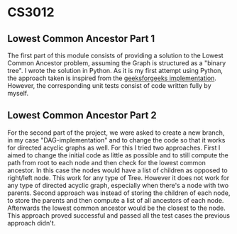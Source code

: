 # CS3012

## Lowest Common Ancestor Part 1
The first part of this module consists of providing a solution to the Lowest Common Ancestor problem, assuming the Graph is structured as a "binary tree".
I wrote the solution in Python. As it is my first attempt using Python, the approach taken is inspired from the [geeksforgeeks implementation](https://www.geeksforgeeks.org/lowest-common-ancestor-binary-tree-set-1/). However, the
corresponding unit tests consist of code written fully by myself.

## Lowest Common Ancestor Part 2
For the second part of the project, we were asked to create a new branch, in my case "DAG-implementation" and to change the code so that it works for directed acyclic graphs as well. For this I tried two approaches.
First I aimed to change the initial code as little as possible and to still compute the path from root to each node and then check for the lowest common ancestor. In this case the nodes would have a  list of children as opposed to right/left node. This work for any type of Tree. However it does not work for any type of directed acyclic graph, especially when there's a node with two parents.
Second approach was instead of storing the children of each node, to store the parents and then compute a list of all ancestors of each node. Afterwards the lowest common ancestor would be the closest to the node. This approach proved successful and passed all the test cases the previous approach didn't.
